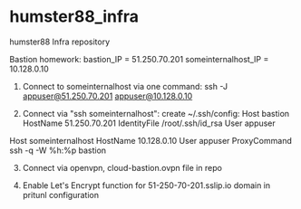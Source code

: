 # humster88_infra
humster88 Infra repository

Bastion homework:
bastion_IP = 51.250.70.201
someinternalhost_IP = 10.128.0.10

1. Connect to someinternalhost via one command:
ssh -J appuser@51.250.70.201 appuser@10.128.0.10

2. Connect via "ssh someinternalhost":
create ~/.ssh/config:
Host bastion
        HostName 51.250.70.201
        IdentityFile /root/.ssh/id_rsa
        User appuser

Host someinternalhost
        HostName 10.128.0.10
        User appuser
        ProxyCommand ssh -q -W %h:%p bastion

3. Connect via openvpn, cloud-bastion.ovpn file in repo

4. Enable Let's Encrypt function for 51-250-70-201.sslip.io domain in pritunl configuration
